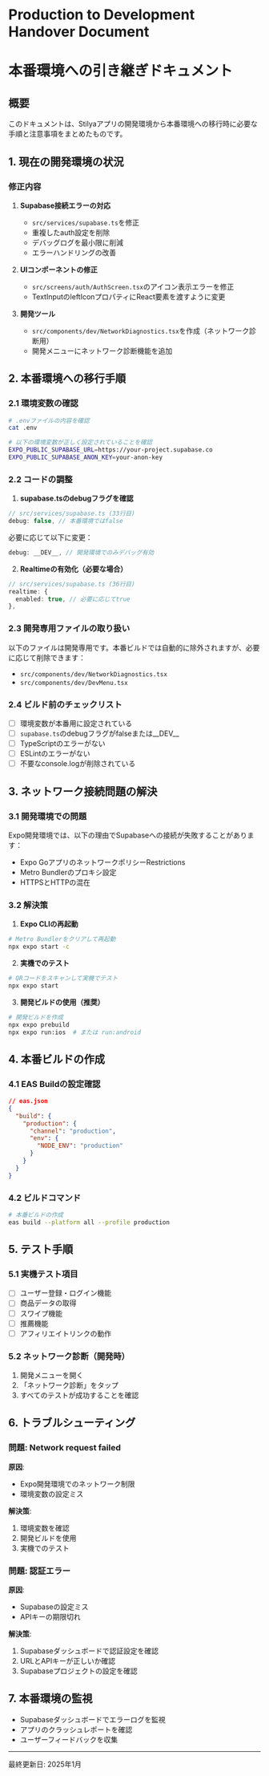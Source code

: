 # Production to Development Handover Document
# 本番環境への引き継ぎドキュメント

## 概要
このドキュメントは、Stilyaアプリの開発環境から本番環境への移行時に必要な手順と注意事項をまとめたものです。

## 1. 現在の開発環境の状況

### 修正内容
1. **Supabase接続エラーの対応**
   - `src/services/supabase.ts`を修正
   - 重複したauth設定を削除
   - デバッグログを最小限に削減
   - エラーハンドリングの改善

2. **UIコンポーネントの修正**
   - `src/screens/auth/AuthScreen.tsx`のアイコン表示エラーを修正
   - TextInputのleftIconプロパティにReact要素を渡すように変更

3. **開発ツール**
   - `src/components/dev/NetworkDiagnostics.tsx`を作成（ネットワーク診断用）
   - 開発メニューにネットワーク診断機能を追加

## 2. 本番環境への移行手順

### 2.1 環境変数の確認
```bash
# .envファイルの内容を確認
cat .env

# 以下の環境変数が正しく設定されていることを確認
EXPO_PUBLIC_SUPABASE_URL=https://your-project.supabase.co
EXPO_PUBLIC_SUPABASE_ANON_KEY=your-anon-key
```

### 2.2 コードの調整

1. **supabase.tsのdebugフラグを確認**
```typescript
// src/services/supabase.ts (33行目)
debug: false, // 本番環境ではfalse
```

必要に応じて以下に変更：
```typescript
debug: __DEV__, // 開発環境でのみデバッグ有効
```

2. **Realtimeの有効化（必要な場合）**
```typescript
// src/services/supabase.ts (36行目)
realtime: {
  enabled: true, // 必要に応じてtrue
},
```

### 2.3 開発専用ファイルの取り扱い

以下のファイルは開発専用です。本番ビルドでは自動的に除外されますが、必要に応じて削除できます：
- `src/components/dev/NetworkDiagnostics.tsx`
- `src/components/dev/DevMenu.tsx`

### 2.4 ビルド前のチェックリスト

- [ ] 環境変数が本番用に設定されている
- [ ] `supabase.ts`のdebugフラグがfalseまたは__DEV__
- [ ] TypeScriptのエラーがない
- [ ] ESLintのエラーがない
- [ ] 不要なconsole.logが削除されている

## 3. ネットワーク接続問題の解決

### 3.1 開発環境での問題
Expo開発環境では、以下の理由でSupabaseへの接続が失敗することがあります：
- Expo GoアプリのネットワークポリシーRestrictions
- Metro Bundlerのプロキシ設定
- HTTPSとHTTPの混在

### 3.2 解決策
1. **Expo CLIの再起動**
```bash
# Metro Bundlerをクリアして再起動
npx expo start -c
```

2. **実機でのテスト**
```bash
# QRコードをスキャンして実機でテスト
npx expo start
```

3. **開発ビルドの使用（推奨）**
```bash
# 開発ビルドを作成
npx expo prebuild
npx expo run:ios  # または run:android
```

## 4. 本番ビルドの作成

### 4.1 EAS Buildの設定確認
```json
// eas.json
{
  "build": {
    "production": {
      "channel": "production",
      "env": {
        "NODE_ENV": "production"
      }
    }
  }
}
```

### 4.2 ビルドコマンド
```bash
# 本番ビルドの作成
eas build --platform all --profile production
```

## 5. テスト手順

### 5.1 実機テスト項目
- [ ] ユーザー登録・ログイン機能
- [ ] 商品データの取得
- [ ] スワイプ機能
- [ ] 推薦機能
- [ ] アフィリエイトリンクの動作

### 5.2 ネットワーク診断（開発時）
1. 開発メニューを開く
2. 「ネットワーク診断」をタップ
3. すべてのテストが成功することを確認

## 6. トラブルシューティング

### 問題: Network request failed
**原因**: 
- Expo開発環境でのネットワーク制限
- 環境変数の設定ミス

**解決策**: 
1. 環境変数を確認
2. 開発ビルドを使用
3. 実機でのテスト

### 問題: 認証エラー
**原因**: 
- Supabaseの設定ミス
- APIキーの期限切れ

**解決策**: 
1. Supabaseダッシュボードで認証設定を確認
2. URLとAPIキーが正しいか確認
3. Supabaseプロジェクトの設定を確認

## 7. 本番環境の監視

- Supabaseダッシュボードでエラーログを監視
- アプリのクラッシュレポートを確認
- ユーザーフィードバックを収集

---
最終更新日: 2025年1月
